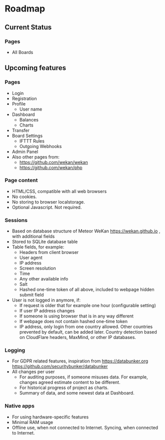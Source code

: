 # Roadmap

## Current Status

### Pages

- All Boards

## Upcoming features

### Pages

- Login
- Registration
- Profile
  - User name
- Dashboard
  - Balances
  - Charts
- Transfer
- Board Settings
  - IFTTT Rules
  - Outgoing Webhooks
- Admin Panel
- Also other pages from:
  - https://github.com/wekan/wekan
  - https://github.com/wekan/php 

### Page content

- HTML/CSS, compatible with all web browsers
- No cookies.
- No storing to browser localstorage.
- Optional Javascript. Not required.

### Sessions

- Based on database structure of Meteor WeKan https://wekan.github.io , with additional fields
- Stored to SQLite database table
- Table fields, for example:
  - Headers from client browser
  - User agent
  - IP address
  - Screen resolution
  - Time
  - Any other available info
  - Salt
  - Hashed one-time token of all above, included to webpage hidden submit field
- User is not logged in anymore, if:
  - If request is older that for example one hour (configurable setting) 
  - If user IP address changes
  - If someone is using browser that is in any way different
  - If webpage does not contain hashed one-time token
  - IP address, only login from one country allowed. Other countries prevented by default, can be added later.
    Country detection based on CloudFlare headers, MaxMind, or other IP databases.

### Logging

- For GDPR related features, inspiration from https://databunker.org https://github.com/securitybunker/databunker
- All changes per user
  - For auditing purposes, if someone misuses data. For example, changes agreed estimate content to be different.
  - For historical progress of project as charts.
  - Summary of data, and some newest data at Dashboard.

### Native apps

- For using hardware-specific features
- Minimal RAM usage
- Offline use, when not connected to Internet. Syncing, when connected to Internet.

